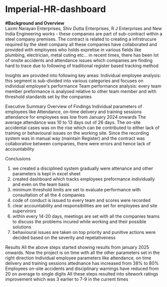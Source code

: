 # Imperial-HR-dashboard
**#Background and Overview**<br>
Laxmi Narayan Enterprises, Shiv Dutta Enterprises, R J Enterprises and New India Engineering works - these companies are part of sub-contract within a steel company premises. The contract is related to creating a infrstrucure required by the steel company
all these companies have collaborated and provided with employees who holds expretise in various fields like plumbing, electrician, metal cuting etc…
in recent times, there has been lot of onsite accidents and attendance issues which companies are finding hard to trace due to following of traditional register based tracking method

Insights are provided into following key areas:
Individual employee analysis: this segment is sub-divided into various categories and focuses on individual employee's performance
Team performance analysis: every team member preformance is analysed relative to other team member and with threshold standards set by the companies


Executive Summary
Overview of Findings
Individual parameters of employees like Attendance, on-time delivery and training sessions attendance for employees was low from January 2024 onwards
The average attendance was 10 to 13 days out of 26 days.
The on-site accidental cases was on the rise which can be contributed to either lack of training or behavioural issues on the working site.
Since the recording system was in manual way (maintain Register) and the contract was collaborative between companies, there were errors and hence lack of accountability




Conclusions
1. we created a disciplined system gradually were attenance and other parameters is kept in excel sheet
2. created dashboard which tracks employees preformance individually and even on the team basis
3. minimum threshold limits are set to evaluate performance with consultation of all the 4 companies
4. code of conduct is issued to every team and scores were recorded
5. clear accountability and responsibilities are set for employees and site supervirors
6. within every 14-20 days, meetings are set with all the companies teams to discuss the problems incured while working and their possible solutions
7. behavioural issues are taken on top priority and punitive actions were decided based on the severity and repetativeness


Results
All the above steps started showing results from january 2025 onwards. Now the project is on time with all the other parameters set in the right direction
Individual employee parameters like attendance, on time delivery and training sessions attednance has increased from 38% to 80%
Employees on-site accidents and disciplinary warnings have reduced from 20 on average to single digits
All these steps resulted into sitework ratings improvement which was 3 earlier to 7-9 in the current times


